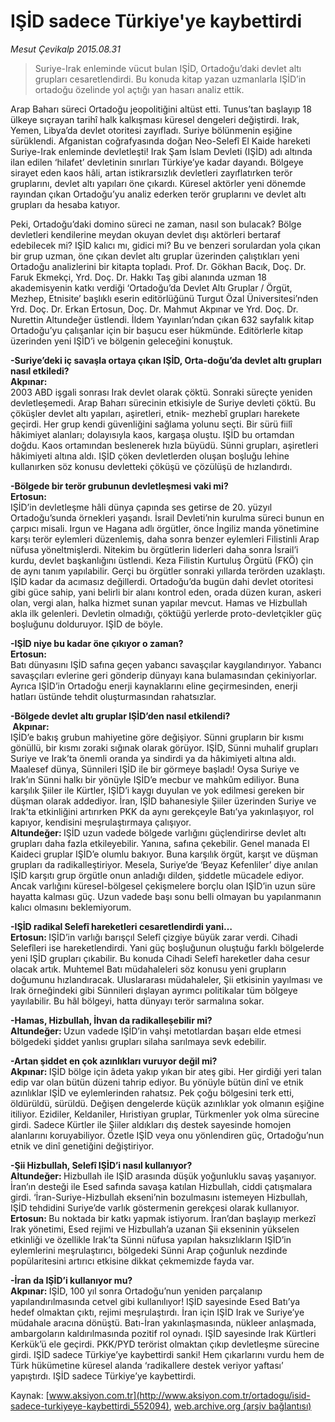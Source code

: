 # IŞİD sadece Türkiye'ye kaybettirdi

*Mesut Çevikalp 2015.08.31*

<div class="pNewsDetailMainContent" itemprop="articleBody">
 <blockquote>
  <p>
   Suriye-Irak enleminde vücut bulan IŞİD, Ortadoğu’daki devlet altı grupları cesaretlendirdi. Bu konuda kitap yazan uzmanlarla IŞİD’in ortadoğu özelinde yol açtığı yan hasarı analiz ettik.
  </p>
 </blockquote>
 <p>
  Arap Baharı süreci Ortadoğu jeopolitiğini altüst etti. Tunus’tan başlayıp 18 ülkeye sıçrayan tarihî halk kalkışması küresel dengeleri değiştirdi. Irak, Yemen, Libya’da devlet otoritesi zayıfladı. Suriye bölünmenin eşiğine sürüklendi. Afganistan coğrafyasında doğan Neo-Selefî El Kaide hareketi Suriye-Irak enleminde devletleşti! Irak Şam İslam Devleti (IŞİD) adı altında ilan edilen ‘hilafet’ devletinin sınırları Türkiye’ye kadar dayandı. Bölgeye sirayet eden kaos hâli, artan istikrarsızlık devletleri zayıflatırken terör gruplarını, devlet altı yapıları öne çıkardı. Küresel aktörler yeni dönemde rayından çıkan Ortadoğu’yu analiz ederken terör gruplarını ve devlet altı grupları da hesaba katıyor.
 </p>
 <p>
  Peki, Ortadoğu’daki domino süreci ne zaman, nasıl son bulacak? Bölge devletleri kendilerine meydan okuyan devlet dışı aktörleri bertaraf edebilecek mi? IŞİD kalıcı mı, gidici mi? Bu ve benzeri sorulardan yola çıkan bir grup uzman, öne çıkan devlet altı gruplar üzerinden çalıştıkları yeni Ortadoğu analizlerini bir kitapta topladı. Prof. Dr. Gökhan Bacık, Doç. Dr. Faruk Ekmekçi, Yrd. Doç. Dr. Hakkı Taş gibi alanında uzman 18 akademisyenin katkı verdiği ‘Ortadoğu’da Devlet Altı Gruplar / Örgüt, Mezhep, Etnisite’ başlıklı eserin editörlüğünü Turgut Özal Üniversitesi’nden Yrd. Doç. Dr. Erkan Ertosun, Doç. Dr. Mahmut Akpınar ve Yrd. Doç. Dr. Nurettin Altundeğer üstlendi. İldem Yayınları’ndan çıkan 632 sayfalık kitap Ortadoğu’yu çalışanlar için bir başucu eser hükmünde. Editörlerle kitap üzerinden yeni IŞİD’i ve bölgenin geleceğini konuştuk.
 </p>
 <p>
  <strong>
   -Suriye’deki iç savaşla ortaya çıkan IŞİD, Orta-doğu’da devlet altı grupları nasıl etkiledi?
   <br>
    Akpınar:
   </br>
  </strong>
  2003 ABD işgali sonrası Irak devlet olarak çöktü. Sonraki süreçte yeniden devletleşemedi. Arap Baharı sürecinin etkisiyle de Suriye devleti çöktü. Bu çöküşler devlet altı yapıları, aşiretleri, etnik- mezhebî grupları harekete geçirdi. Her grup kendi güvenliğini sağlama yolunu seçti. Bir sürü fiilî hâkimiyet alanları; dolayısıyla kaos, kargaşa oluştu. IŞİD bu ortamdan doğdu. Kaos ortamından beslenerek hızla büyüdü. Sünni grupları, aşiretleri hâkimiyeti altına aldı. IŞİD çöken devletlerden oluşan boşluğu lehine kullanırken söz konusu devletteki çöküşü ve çözülüşü de hızlandırdı.
 </p>
 <p>
  <strong>
   -Bölgede bir terör grubunun devletleşmesi vaki mi?
   <br>
    Ertosun:
   </br>
  </strong>
  IŞİD’in devletleşme hâli dünya çapında ses getirse de 20. yüzyıl Ortadoğu’sunda örnekleri yaşandı. İsrail Devleti’nin kurulma süreci bunun en çarpıcı misali. Irgun ve Hagana adlı örgütler, önce İngiliz manda yönetimine karşı terör eylemleri düzenlemiş, daha sonra benzer eylemleri Filistinli Arap nüfusa yöneltmişlerdi. Nitekim bu örgütlerin liderleri daha sonra İsrail’i kurdu, devlet başkanlığını üstlendi. Keza Filistin Kurtuluş Örgütü (FKÖ) çin de aynı tanım yapılabilir. Gerçi bu örgütler sonraki yıllarda terörden uzaklaştı. IŞİD kadar da acımasız değillerdi. Ortadoğu’da bugün dahi devlet otoritesi gibi güce sahip, yani belirli bir alanı kontrol eden, orada düzen kuran, askeri olan, vergi alan, halka hizmet sunan yapılar mevcut. Hamas ve Hizbullah akla ilk gelenleri. Devletin olmadığı, çöktüğü yerlerde proto-devletçikler güç boşluğunu dolduruyor. IŞİD de böyle.
 </p>
 <p>
  <strong>
   -IŞİD niye bu kadar öne çıkıyor o zaman?
   <br>
    Ertosun:
   </br>
  </strong>
  Batı dünyasını IŞİD safına geçen yabancı savaşçılar kaygılandırıyor. Yabancı savaşçıları evlerine geri gönderip dünyayı kana bulamasından çekiniyorlar. Ayrıca IŞİD’in Ortadoğu enerji kaynaklarını eline geçirmesinden, enerji hatları üstünde tehdit oluşturmasından rahatsızlar.
 </p>
 <p>
  <strong>
   -Bölgede devlet altı gruplar IŞİD’den nasıl etkilendi?
   <br>
    <img alt="" src="http://web.archive.org/web/20150914171036im_/http://medya.aksiyon.com.tr//aksiyon/2015/08/31/571030.jpg"/>
    Akpınar:
   </br>
  </strong>
  IŞİD’e bakış grubun mahiyetine göre değişiyor. Sünni grupların bir kısmı gönüllü, bir kısmı zoraki sığınak olarak görüyor. IŞİD, Sünni muhalif grupları Suriye ve Irak’ta önemli oranda ya sindirdi ya da hâkimiyeti altına aldı. Maalesef dünya, Sünnileri IŞİD ile bir görmeye başladı! Oysa Suriye ve Irak’ın Sünni halkı bir yönüyle IŞİD’e mecbur ve mahkûm ediliyor. Buna karşılık Şiiler ile Kürtler, IŞİD’i kaygı duyulan ve yok edilmesi gereken bir düşman olarak addediyor. İran, IŞİD bahanesiyle Şiiler üzerinden Suriye ve Irak’ta etkinliğini artırırken PKK da aynı gerekçeyle Batı’ya yakınlaşıyor, rol kapıyor, kendisini meşrulaştırmaya çalışıyor.
  <br/>
  <strong>
   Altundeğer:
  </strong>
  IŞİD uzun vadede bölgede varlığını güçlendirirse devlet altı grupları daha fazla etkileyebilir. Yanına, safına çekebilir. Genel manada El Kaideci gruplar IŞİD’e olumlu bakıyor. Buna karşılık örgüt, karşıt ve düşman grupları da radikalleştiriyor. Mesela, Suriye’de ‘Beyaz Kefenliler’ diye anılan IŞİD karşıtı grup örgütle onun anladığı dilden, şiddetle mücadele ediyor. Ancak varlığını küresel-bölgesel çekişmelere borçlu olan IŞİD’in uzun süre hayatta kalması güç. Uzun vadede başı sonu belli olmayan bu yapılanmanın kalıcı olmasını beklemiyorum.
 </p>
 <p>
  <strong>
   -IŞİD radikal Selefî hareketleri cesaretlendirdi yani…
   <br/>
   Ertosun:
  </strong>
  IŞİD’in varlığı barışçıl Selefî çizgiye büyük zarar verdi. Cihadi Selefîleri ise hareketlendirdi. Yani güç boşluğunun oluştuğu farklı bölgelerde yeni IŞİD grupları çıkabilir. Bu konuda Cihadi Selefî hareketler daha cesur olacak artık. Muhtemel Batı müdahaleleri söz konusu yeni grupların doğumunu hızlandıracak. Uluslararası müdahaleler, Şii etkisinin yayılması ve Irak örneğindeki gibi Sünnileri dışlayan ayrımcı politikalar tüm bölgeye yayılabilir. Bu hâl bölgeyi, hatta dünyayı terör sarmalına sokar.
 </p>
 <p>
  <strong>
   -Hamas, Hizbullah, İhvan da radikalleşebilir mi?
   <br/>
   Altundeğer:
  </strong>
  Uzun vadede IŞİD’in vahşi metotlardan başarı elde etmesi bölgedeki şiddet yanlısı grupları silaha sarılmaya sevk edebilir.
 </p>
 <p>
  <strong>
   -Artan şiddet en çok azınlıkları vuruyor değil mi?
   <br/>
   Akpınar:
  </strong>
  IŞİD bölge için âdeta yakıp yıkan bir ateş gibi. Her girdiği yeri talan edip var olan bütün düzeni tahrip ediyor. Bu yönüyle bütün dinî ve etnik azınlıklar IŞİD ve eylemlerinden rahatsız. Pek çoğu bölgesini terk etti, öldürüldü, sürüldü. Değişen dengelerde küçük azınlıklar yok olmanın eşiğine itiliyor. Ezidiler, Keldaniler, Hıristiyan gruplar, Türkmenler yok olma sürecine girdi. Sadece Kürtler ile Şiiler aldıkları dış destek sayesinde homojen alanlarını koruyabiliyor. Özetle IŞİD veya onu yönlendiren güç, Ortadoğu’nun etnik ve dinî genetiğini değiştiriyor.
 </p>
 <p>
  <strong>
   -Şii Hizbullah, Selefî IŞİD’i nasıl kullanıyor?
   <br/>
   Altundeğer:
  </strong>
  Hizbullah ile IŞİD arasında düşük yoğunluklu savaş yaşanıyor. İran’ın desteği ile Esed safında savaşa katılan Hizbullah, ciddi çatışmalara girdi. ‘İran-Suriye-Hizbullah ekseni’nin bozulmasını istemeyen Hizbullah, IŞİD tehdidini Suriye’de varlık göstermenin gerekçesi olarak kullanıyor.
  <br/>
  <strong>
   Ertosun:
  </strong>
  Bu noktada bir katkı yapmak istiyorum. İran’dan başlayıp merkezî Irak yönetimi, Esed rejimi ve Hizbullah’a uzanan Şii ekseninin yükselen etkinliği ve özellikle Irak’ta Sünni nüfusa yapılan haksızlıkların IŞİD’in eylemlerini meşrulaştırıcı, bölgedeki Sünni Arap çoğunluk nezdinde popülaritesini artırıcı etkisine dikkat çekmemizde fayda var.
 </p>
 <p>
  <strong>
   -İran da IŞİD’i kullanıyor mu?
   <br/>
   Akpınar:
  </strong>
  IŞİD, 100 yıl sonra Ortadoğu’nun yeniden parçalanıp yapılandırılmasında cetvel gibi kullanılıyor! IŞİD sayesinde Esed Batı’ya hedef olmaktan çıktı, rejimi meşrulaştırdı. İran için IŞİD Irak ve Suriye’ye müdahale aracına dönüştü. Batı-İran yakınlaşmasında, nükleer anlaşmada, ambargoların kaldırılmasında pozitif rol oynadı. IŞİD sayesinde Irak Kürtleri Kerkük’ü ele geçirdi. PKK/PYD terörist olmaktan çıkıp devletleşme sürecine girdi. IŞİD sadece Türkiye’ye kaybettirdi sanki! Hem çıkarlarını vurdu hem de Türk hükümetine küresel alanda ‘radikallere destek veriyor yaftası’ yapıştırdı. IŞİD sadece Türkiye’ye kaybettirdi.
 </p>
</div>


Kaynak: [www.aksiyon.com.tr](http://www.aksiyon.com.tr/ortadogu/isid-sadece-turkiyeye-kaybettirdi_552094), [web.archive.org (arşiv bağlantısı)](http://web.archive.org/web/20150914171036/http://www.aksiyon.com.tr/ortadogu/isid-sadece-turkiyeye-kaybettirdi_552094)

